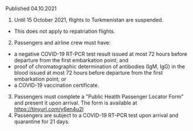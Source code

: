 Published 04.10.2021
1. Until 15 October 2021, flights to Turkmenistan are suspended.
- This does not apply to repatriation flights.
2. Passengers and airline crew must have:
- a negative COVID-19 RT-PCR test result issued at most 72 hours before departure from the first embarkation point; and
- proof of chromatographic determination of antibodies (IgM, IgG) in the blood issued at most 72 hours before departure from the first embarkation point; or
- a COVID-19 vaccination certificate.
3. Passengers must complete a "Public Health Passenger Locator Form" and present it upon arrival. The form is available at <a href="https://tinyurl.com/y6en4u2l">https://tinyurl.com/y6en4u2l</a>
4. Passengers are subject to a COVID-19 RT-PCR test upon arrival and quarantine for 21 days.